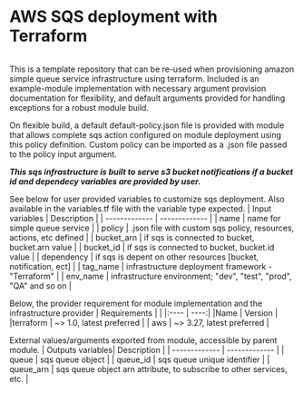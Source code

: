 # AWS SQS deployment with Terraform

######

This is a template repository that can be re-used when provisioning amazon simple queue service infrastructure using terraform. Included is an example-module implementation with necessary argument provision documentation for flexibility, and default arguments provided for handling exceptions for a robust module build.

On flexible build, a default default-policy.json file is provided with module that allows complete sqs action configured on module deployment using this policy definition. Custom policy can be imported as a .json file passed to the policy input argument.

**_This sqs infrastructure is built to serve s3 bucket notifications if a bucket id and dependecy variables are provided by user._**

See below for user provided variables to customize sqs deployment. Also available in the variables.tf file with the variable type expected.
| Input variables | Description |
| ------------- | ------------- |
| name | name for simple queue service |
| policy | .json file with custom sqs policy, resources, actions, etc defined |
| bucket_arn | if sqs is connected to bucket, bucket.arn value |
| bucket_id | if sqs is connected to bucket, bucket.id value |
| dependency | if sqs is depent on other resources [bucket, notification, ect] |
| tag_name | infrastructure deployment framework -"Terraform" |
| env_name | infrastructure environment; "dev", "test", "prod", "QA" and so on |

Below, the provider requirement for module implementation and the infrastructure provider
| Requirements | |
|:---- | ----:|
|Name | Version |
|terraform | ~> 1.0, latest preferred |
| aws | ~> 3.27, latest preferred |

External values/arguments exported from module, accessible by parent module.
| Outputs variables| Description |
| ------------- | ------------- |
| queue | sqs queue object |
| queue_id | sqs queue unique identifier |
| queue_arn | sqs queue object arn attribute, to subscribe to other services, etc. |
